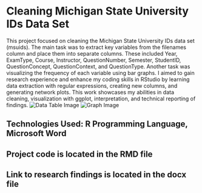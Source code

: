 # Cleaning Michigan State University IDs Data Set
This project focused on cleaning the Michigan State University IDs data set (msuids). The main task was to extract key variables from the filenames column and place them into separate columns. These included Year, ExamType, Course, Instructor, QuestionNumber, Semester, StudentID, QuestionConcept, QuestionContext, and QuestionType. Another task was visualizing the frequency of each variable using bar graphs. I aimed to gain research experience and enhance my coding skills in RStudio by learning data extraction with regular expressions, creating new columns, and generating network plots. This work showcases my abilities in data cleaning, visualization with ggplot, interpretation, and technical reporting of findings.
![Data Table Image](https://github.com/user-attachments/assets/2f4a72f3-aa69-4efe-a51f-e91a521a33f1)
![Graph Image](https://github.com/user-attachments/assets/93cdcbf7-16a5-4c22-840d-fa2a95d824b1)
## Technologies Used: R Programming Language, Microsoft Word
## Project code is located in the RMD file
## Link to research findings is located in the docx file
